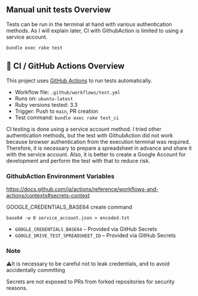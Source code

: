 ## Manual unit tests Overview
Tests can be run in the terminal at hand with various authentication methods. As I will explain later, CI with GithubAction is limited to using a service account.

`bundle exec rake test`


## 🧪 CI / GitHub Actions Overview

This project uses [GitHub Actions](https://docs.github.com/en/actions) to run tests automatically.

- Workflow file: `.github/workflows/test.yml`
- Runs on: `ubuntu-latest`
- Ruby versions tested: 3.3
- Trigger: Push to `main`, PR creation
- Test command: `bundle exec rake test_ci`

CI testing is done using a service account method. I tried other authentication methods, but the test with GithubAction did not work because browser authentication from the execution terminal was required. Therefore, it is necessary to prepare a spreadsheet in advance and share it with the service account. Also, it is better to create a Google Account for development and perform the test with that to reduce risk.

### GithubAction Environment Variables
https://docs.github.com/ja/actions/reference/workflows-and-actions/contexts#secrets-context

GOOGLE_CREDENTIALS_BASE64 create command
```
base64 -w 0 service_account.json > encoded.txt
```

- `GOOGLE_CREDENTIALS_BASE64` – Provided via GitHub Secrets
- `GOOGLE_DRIVE_TEST_SPREADSHEET_ID` – Provided via GitHub Secrets


### Note
⚠️It is necessary to be careful not to leak credentials, and to avoid accidentally committing

Secrets are not exposed to PRs from forked repositories for security reasons.
